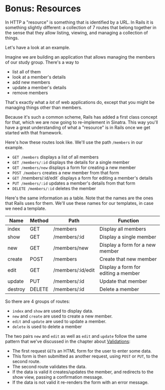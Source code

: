 # Bonus: Resources

In HTTP a "resource" is something that is identified by a URL. In Rails it is
something slightly different: a collection of 7 routes that belong together in
the sense that they allow listing, viewing, and managing a collection of
things.

Let's have a look at an example.

Imagine we are building an application that allows managing the members of our
study group. There's a way to

* list all of them
* look at a member's details
* add new members
* update a member's details
* remove members

That's exactly what a *lot* of web applications do, except that you might be
managing things other than members.

Because it's such a common scheme, Rails has added a first class concept for
that, which we are now going to re-implement in Sinatra. This way you'll have a
great understanding of what a "resource" is in Rails once we get started with
that framework.

Here's how these routes look like. We'll use the path `/members` in our
example.

* `GET /members` displays a list of all members
* `GET /members/:id` displays the details for a single member
* `GET /members/new` displays a form for creating a new member
* `POST /members` creates a new member from that form
* `GET `/members/:id/edit` displays a form for editing a member's details
* `PUT /members/:id` updates a member's details from that form
* `DELETE /members/:id` deletes the member

Here's the same information as a table. Note that the names are the ones that Rails
uses for them. We'll use these names for our templates, in case we need a template.


| Name    | Method | Path              | Function                            |
| ------- | ------ | ----------------- | ----------------------------------- |
| index   | GET    | /members          | Display all members                 |
| show    | GET    | /members/:id      | Display a single member             |
| new     | GET    | /members/new      | Display a form for a new member     |
| create  | POST   | /members          | Create that new member              |
| edit    | GET    | /members/:id/edit | Display a form for editing a member |
| update  | PUT    | /members/:id      | Update that member                  |
| destroy | DELETE | /members/:id      | Delete a member                     |

So there are 4 groups of routes:

* `index` and `show` are used to display data.
* `new` and `create` are used to create a new member.
* `edit` and `update` are used to update a member.
* `delete` is used to delete a member

The two pairs `new` and `edit` as well as `edit` and `update` follow the same
pattern that we've discussed in the chapter about <a href="/bonus_2/validations">Validations</a>:

* The first request `GET`s an HTML form for the user to enter some data.
* This form is then submitted as another request, using `POST` or `PUT`, to the second route.
* The second route validates the data.
* If the data is valid it creates/updates the member, and redirects to the show view, passing a confirmation message.
* If the data is not valid it re-renders the form with an error message.



